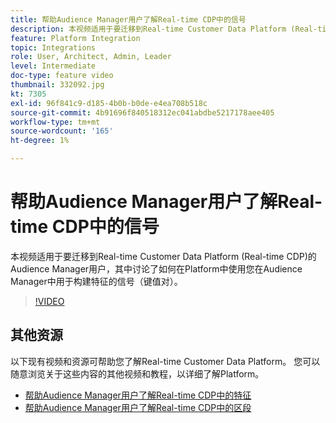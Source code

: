 ```yaml
---
title: 帮助Audience Manager用户了解Real-time CDP中的信号
description: 本视频适用于要迁移到Real-time Customer Data Platform (Real-time CDP)的Audience Manager用户，其中讨论了如何在Platform中使用您在Audience Manager中用于构建特征的信号（键值对）。
feature: Platform Integration
topic: Integrations
role: User, Architect, Admin, Leader
level: Intermediate
doc-type: feature video
thumbnail: 332092.jpg
kt: 7305
exl-id: 96f841c9-d185-4b0b-b0de-e4ea708b518c
source-git-commit: 4b91696f840518312ec041abdbe5217178aee405
workflow-type: tm+mt
source-wordcount: '165'
ht-degree: 1%

---
```


# 帮助Audience Manager用户了解Real-time CDP中的信号

本视频适用于要迁移到Real-time Customer Data Platform (Real-time CDP)的Audience Manager用户，其中讨论了如何在Platform中使用您在Audience Manager中用于构建特征的信号（键值对）。

>[!VIDEO](https://video.tv.adobe.com/v/332092/?quality=12&learn=on)

## 其他资源

以下现有视频和资源可帮助您了解Real-time Customer Data Platform。 您可以随意浏览关于这些内容的其他视频和教程，以详细了解Platform。

* [帮助Audience Manager用户了解Real-time CDP中的特征](https://experienceleague.adobe.com/docs/audience-manager-learn/tutorials/other-integrations/integrating-with-rtcdp/rtcdp-traits-for-aam-users.html?lang=en#other-integrations)
* [帮助Audience Manager用户了解Real-time CDP中的区段](https://experienceleague.adobe.com/docs/audience-manager-learn/tutorials/other-integrations/integrating-with-rtcdp/rtcdp-segments-for-aam-users.html?lang=en#other-integrations)
